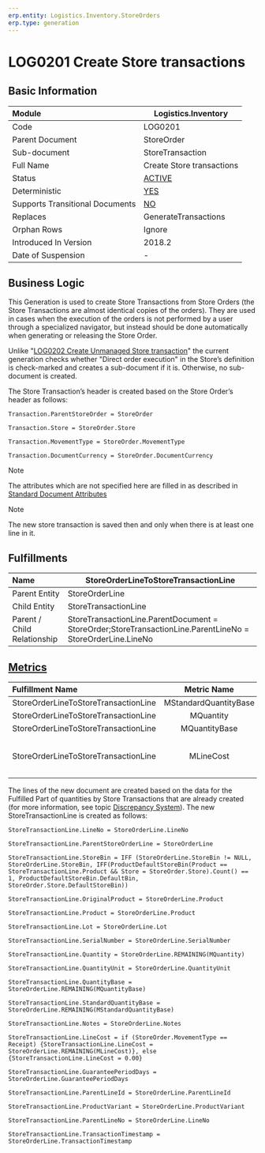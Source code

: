 ```yaml
---
erp.entity: Logistics.Inventory.StoreOrders
erp.type: generation
---
```


# LOG0201 Create Store transactions

## Basic Information

| Module                          | Logistics.Inventory                                          |
| :------------------------------ | ------------------------------------------------------------ |
| Code                            | LOG0201                                                      |
| Parent Document                 | StoreOrder                                                   |
| Sub-document                    | StoreTransaction                                             |
| Full Name                       | Create Store transactions                                    |
| Status                          | [ACTIVE](xref:generation-procedures) |
| Deterministic                   | [YES](https://enterpriseone.atlassian.net/wiki/spaces/techdoc/pages/194314241/Document+Generation+And+Transitional+Documents) |
| Supports Transitional Documents | [NO](https://enterpriseone.atlassian.net/wiki/spaces/techdoc/pages/194314241/Document+Generation+And+Transitional+Documents) |
| Replaces                        | GenerateTransactions                                         |
| Orphan Rows                     | Ignore                                                       |
| Introduced In Version           | 2018.2                                                       |
| Date of Suspension              | -                                                            |

## Business Logic

This Generation is used to create Store Transactions from Store Orders (the Store Transactions are almost identical copies of the orders). They are used in cases when the execution of the orders is not performed by a user through a specialized navigator, but instead should be done automatically when generating or releasing the Store Order.

Unlike "[LOG0202 Create Unmanaged Store transaction](LOG0202.md)" the current generation checks whether "Direct order execution" in the Store’s definition is check-marked and creates a sub-document if it is. Otherwise, no sub-document is created.

 

The Store Transaction’s header is created based on the Store Order’s header as follows:

```
Transaction.ParentStoreOrder = StoreOrder

Transaction.Store = StoreOrder.Store

Transaction.MovementType = StoreOrder.MovementType

Transaction.DocumentCurrency = StoreOrder.DocumentCurrency
```

> [!Note] 
> The attributes which are not specified here are filled in as described in [Standard Document Attributes](https://confluence.erp.net/display/techdoc/Standard+Document+Attributes)

> [!Note] 
> The new store transaction is saved then and only when there is at least one line in it.

## Fulfillments

| Name                        | StoreOrderLineToStoreTransactionLine                         |
| :-------------------------- | ------------------------------------------------------------ |
| Parent Entity               | StoreOrderLine                                               |
| Child Entity                | StoreTransactionLine                                         |
| Parent / Child Relationship | StoreTransactionLine.ParentDocument = StoreOrder;StoreTransactionLine.ParentLineNo = StoreOrderLine.LineNo |

## [Metrics](../reference/metrics.md)

| Fulfillment Name                     |      Metric Name      |              Measurement Unit              | Parent Value                        | Child Value                               | New Record                                                   |
| :----------------------------------- | :-------------------: | :----------------------------------------: | :---------------------------------- | :---------------------------------------- | :----------------------------------------------------------- |
| StoreOrderLineToStoreTransactionLine | MStandardQuantityBase | StoreOrderLine.Product.BaseMeasurementUnit | StoreOrderLine.StandardQuantityBase | StoreTransactionLine.StandardQuantityBase | YES                                                          |
| StoreOrderLineToStoreTransactionLine |       MQuantity       |        StoreOrderLine.QuantityUnit         | StoreOrderLine.Quantity             | StoreTransactionLine.Quantity             | NO                                                           |
| StoreOrderLineToStoreTransactionLine |     MQuantityBase     | StoreOrderLine.Product.BaseMeasurementUnit | StoreOrderLine.QuantityBase         | StoreTransactionLine.QuantityBase         | NO                                                           |
| StoreOrderLineToStoreTransactionLine |       MLineCost       |        StoreOrder.DocumentCurrency         | StoreOrderLine.LineCost             | StoreTransactionLine.LineCost             | if (StoreOrder.MovementType== Receipt) {New Record = YES},else {New Record = NO} |

The lines of the new document are created based on the data for the Fulfilled Part of quantities by Store Transactions that are already created (for more information, see topic [Discrepancy System](https://enterpriseone.atlassian.net/wiki/spaces/techdoc/pages/22380546/Discrepancy+System)). The new StoreTransactionLine is created as follows:

```
StoreTransactionLine.LineNo = StoreOrderLine.LineNo

StoreTransactionLine.ParentStoreOrderLine = StoreOrderLine

StoreTransactionLine.StoreBin = IFF (StoreOrderLine.StoreBin != NULL, StoreOrderLine.StoreBin, IFF(ProductDefaultStoreBin(Product == StoreTransactionLine.Product && Store = StoreOrder.Store).Count() == 1, ProductDefaultStoreBin.DefaultBin, StoreOrder.Store.DefaultStoreBin))

StoreTransactionLine.OriginalProduct = StoreOrderLine.Product

StoreTransactionLine.Product = StoreOrderLine.Product

StoreTransactionLine.Lot = StoreOrderLine.Lot

StoreTransactionLine.SerialNumber = StoreOrderLine.SerialNumber

StoreTransactionLine.Quantity = StoreOrderLine.REMAINING(MQuantity)

StoreTransactionLine.QuantityUnit = StoreOrderLine.QuantityUnit

StoreTransactionLine.QuantityBase = StoreOrderLine.REMAINING(MQuantityBase)

StoreTransactionLine.StandardQuantityBase = StoreOrderLine.REMAINING(MStandardQuantityBase)

StoreTransactionLine.Notes = StoreOrderLine.Notes

StoreTransactionLine.LineCost = if (StoreOrder.MovementType == Receipt) {StoreTransactionLine.LineCost = StoreOrderLine.REMAINING(MLineCost)}, else {StoreTransactionLine.LineCost = 0.00}

StoreTransactionLine.GuaranteePeriodDays = StoreOrderLine.GuaranteePeriodDays

StoreTransactionLine.ParentLineId = StoreOrderLine.ParentLineId

StoreTransactionLine.ProductVariant = StoreOrderLine.ProductVariant

StoreTransactionLine.ParentLineNo = StoreOrderLine.LineNo

StoreTransactionLine.TransactionTimestamp = StoreOrderLine.TransactionTimestamp
```
